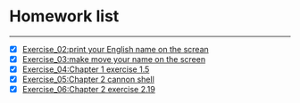 # Homework list
***
- [x] [Exercise_02:print your English name on the screan](https://github.com/Ogatayoru/compuational_physics_N2015301020145/blob/master/Ogata)
- [x] [Exercise_03:make move your name on the screen](https://github.com/Ogatayoru/compuational_physics_N2015301020145/blob/master/Kaori.py)
- [x] [Exercise_04:Chapter 1 exercise 1.5](https://github.com/Ogatayoru/compuational_physics_N2015301020145/blob/master/Exercise_04_ch1.5.md)
- [x] [Exercise_05:Chapter 2 cannon shell ](https://github.com/Ogatayoru/compuational_physics_N2015301020145/blob/master/exercise_05.chapter2.md)
- [x] [Exercise_06:Chapter 2 exercise 2.19 ](https://github.com/Ogatayoru/compuational_physics_N2015301020145/blob/master/Exercise_06.chapter2_exercise2.19.md.md)
